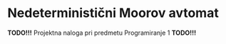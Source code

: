 # Nedeterministični Moorov avtomat
**TODO!!!** Projektna naloga pri predmetu Programiranje 1 **TODO!!!**
